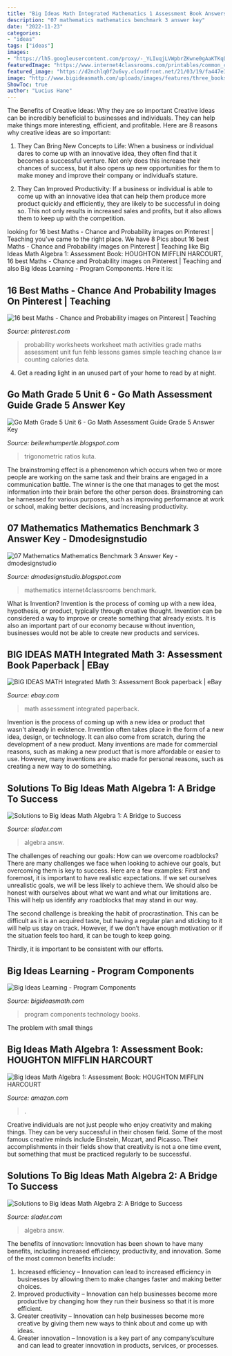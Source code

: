 ```yaml
---
title: "Big Ideas Math Integrated Mathematics 1 Assessment Book Answers - Algebra Answ"
description: "07 mathematics mathematics benchmark 3 answer key"
date: "2022-11-23"
categories:
- "ideas"
tags: ["ideas"]
images:
- "https://lh5.googleusercontent.com/proxy/-_YLIuqjLVWpbrZKwne0gAaKTKqDE4NK9DmEYDOoiNFBzwtRm7DfzFQvKfFcU3dUL6w87HcQOf1Vf7HMYOjr-mby0L4jP1YP2Uv9ggwubXJUwpnx3x7-_-YOoA=s0-d"
featuredImage: "https://www.internet4classrooms.com/printables/common_core/answer_key/math_mathematics_3rd_third_grade/5797-CCSS.Math.Content.3.NF.A.3.b.jpg"
featured_image: "https://d2nchlq0f2u6vy.cloudfront.net/21/03/19/fa447e3793848a7b86bf00fa7fadabbf/9cfb2c0269cb341dfb2c0c0327e1c1e2/lateximg_large.png"
image: "http://www.bigideasmath.com/uploads/images/features/three_books_vertical_green_cc_2014.png"
ShowToc: true
author: "Lucius Hane"
---
```



The Benefits of Creative Ideas: Why they are so important
Creative ideas can be incredibly beneficial to businesses and individuals. They can help make things more interesting, efficient, and profitable. Here are 8 reasons why creative ideas are so important:
1. They Can Bring New Concepts to Life: When a business or individual dares to come up with an innovative idea, they often find that it becomes a successful venture. Not only does this increase their chances of success, but it also opens up new opportunities for them to make money and improve their company or individual’s stature.

2. They Can Improved Productivity: If a business or individual is able to come up with an innovative idea that can help them produce more product quickly and efficiently, they are likely to be successful in doing so. This not only results in increased sales and profits, but it also allows them to keep up with the competition.


	

		
looking for 16 best Maths - Chance and Probability images on Pinterest | Teaching you've came to the right place. We have 8 Pics about 16 best Maths - Chance and Probability images on Pinterest | Teaching like Big Ideas Math Algebra 1: Assessment Book: HOUGHTON MIFFLIN HARCOURT, 16 best Maths - Chance and Probability images on Pinterest | Teaching and also Big Ideas Learning - Program Components. Here it is:
		
    
## 16 Best Maths - Chance And Probability Images On Pinterest | Teaching

<img loading=lazy src="https://i.pinimg.com/736x/ba/58/4f/ba584f8a994bf0f229c665b100baa98b--probability-worksheets-probability-activities-grade-.jpg" onerror="this.onerror=null;this.src='https://tse2.mm.bing.net/th?id=OIP.ufYIQDKcyRV3dButzAuPIgHaJl&amp;pid=15.1';" alt="16 best Maths - Chance and Probability images on Pinterest | Teaching">

_Source: pinterest.com_

>probability worksheets worksheet math activities grade maths assessment unit fun fehb lessons games simple teaching chance law counting calories data. 

	

4. Get a reading light in an unused part of your home to read by at night.

    
## Go Math Grade 5 Unit 6 - Go Math Assessment Guide Grade 5 Answer Key

<img loading=lazy src="https://lh5.googleusercontent.com/proxy/-_YLIuqjLVWpbrZKwne0gAaKTKqDE4NK9DmEYDOoiNFBzwtRm7DfzFQvKfFcU3dUL6w87HcQOf1Vf7HMYOjr-mby0L4jP1YP2Uv9ggwubXJUwpnx3x7-_-YOoA=s0-d" onerror="this.onerror=null;this.src='https://tse4.mm.bing.net/th?id=OIP.xMoC5lhMWcqqFp-h0WtcKgHaLJ&amp;pid=15.1';" alt="Go Math Grade 5 Unit 6 - Go Math Assessment Guide Grade 5 Answer Key">

_Source: bellewhumpertle.blogspot.com_

>trigonometric ratios kuta. 

	

The brainstroming effect is a phenomenon which occurs when two or more people are working on the same task and their brains are engaged in a communication battle. The winner is the one that manages to get the most information into their brain before the other person does. Brainstroming can be harnessed for various purposes, such as improving performance at work or school, making better decisions, and increasing productivity.

    
## 07 Mathematics Mathematics Benchmark 3 Answer Key - Dmodesignstudio

<img loading=lazy src="https://www.internet4classrooms.com/printables/common_core/answer_key/math_mathematics_3rd_third_grade/5797-CCSS.Math.Content.3.NF.A.3.b.jpg" onerror="this.onerror=null;this.src='https://tse2.mm.bing.net/th?id=OIP.16pjfsLyqx1EcTvaV6DilAHaJ9&amp;pid=15.1';" alt="07 Mathematics Mathematics Benchmark 3 Answer Key - dmodesignstudio">

_Source: dmodesignstudio.blogspot.com_

>mathematics internet4classrooms benchmark. 

	

What is Invention?
Invention is the process of coming up with a new idea, hypothesis, or product, typically through creative thought. Invention can be considered a way to improve or create something that already exists. It is also an important part of our economy because without invention, businesses would not be able to create new products and services.

    
## BIG IDEAS MATH Integrated Math 3: Assessment Book Paperback | EBay

<img loading=lazy src="https://i.ebayimg.com/images/g/iM0AAOSw69hfC0-k/s-l300.jpg" onerror="this.onerror=null;this.src='https://tse2.mm.bing.net/th?id=OIP.n3VfbJNlR4vmQ8H1cy85xQAAAA&amp;pid=15.1';" alt="BIG IDEAS MATH Integrated Math 3: Assessment Book paperback | eBay">

_Source: ebay.com_

>math assessment integrated paperback. 

	

Invention is the process of coming up with a new idea or product that wasn't already in existence. Invention often takes place in the form of a new idea, design, or technology. It can also come from scratch, during the development of a new product. Many inventions are made for commercial reasons, such as making a new product that is more affordable or easier to use. However, many inventions are also made for personal reasons, such as creating a new way to do something.

    
## Solutions To Big Ideas Math Algebra 1: A Bridge To Success

<img loading=lazy src="https://d2nchlq0f2u6vy.cloudfront.net/18/10/12/64e0dcd6862b4892c5ee8614f2949df8/207a84ec3ff0fca15d22f82066303065/lateximg_large.png" onerror="this.onerror=null;this.src='https://tse4.mm.bing.net/th?id=OIP.S0CX-sKXYmngO3V84rQBigHaCw&amp;pid=15.1';" alt="Solutions to Big Ideas Math Algebra 1: A Bridge to Success">

_Source: slader.com_

>algebra answ. 

	

The challenges of reaching our goals: How can we overcome roadblocks?
There are many challenges we face when looking to achieve our goals, but overcoming them is key to success. Here are a few examples:
First and foremost, it is important to have realistic expectations. If we set ourselves unrealistic goals, we will be less likely to achieve them. We should also be honest with ourselves about what we want and what our limitations are. This will help us identify any roadblocks that may stand in our way.

The second challenge is breaking the habit of procrastination. This can be difficult as it is an acquired taste, but having a regular plan and sticking to it will help us stay on track. However, if we don’t have enough motivation or if the situation feels too hard, it can be tough to keep going.

Thirdly, it is important to be consistent with our efforts.

    
## Big Ideas Learning - Program Components

<img loading=lazy src="http://www.bigideasmath.com/uploads/images/features/three_books_vertical_green_cc_2014.png" onerror="this.onerror=null;this.src='https://tse1.mm.bing.net/th?id=OIP.pf5UrQJYIlg6g2YXjPYeCwHaLU&amp;pid=15.1';" alt="Big Ideas Learning - Program Components">

_Source: bigideasmath.com_

>program components technology books. 

	

The problem with small things
 

    
## Big Ideas Math Algebra 1: Assessment Book: HOUGHTON MIFFLIN HARCOURT

<img loading=lazy src="https://images-na.ssl-images-amazon.com/images/I/61wCy1yZtzL._AC_UL160_SR160,160_.jpg" onerror="this.onerror=null;this.src='https://tse2.mm.bing.net/th?id=OIP.NuS6b0iTCHgeGV41RKCdogAAAA&amp;pid=15.1';" alt="Big Ideas Math Algebra 1: Assessment Book: HOUGHTON MIFFLIN HARCOURT">

_Source: amazon.com_

>. 

	

Creative individuals are not just people who enjoy creativity and making things. They can be very successful in their chosen field. Some of the most famous creative minds include Einstein, Mozart, and Picasso. Their accomplishments in their fields show that creativity is not a one time event, but something that must be practiced regularly to be successful.

    
## Solutions To Big Ideas Math Algebra 2: A Bridge To Success

<img loading=lazy src="https://d2nchlq0f2u6vy.cloudfront.net/21/03/19/fa447e3793848a7b86bf00fa7fadabbf/9cfb2c0269cb341dfb2c0c0327e1c1e2/lateximg_large.png" onerror="this.onerror=null;this.src='https://tse1.mm.bing.net/th?id=OIP.-kc-nzOtyx7NKDH1ndM3cAHaC9&amp;pid=15.1';" alt="Solutions to Big Ideas Math Algebra 2: A Bridge to Success">

_Source: slader.com_

>algebra answ. 

	

The benefits of innovation:
Innovation has been shown to have many benefits, including increased efficiency, productivity, and innovation. Some of the most common benefits include: 
1. Increased efficiency – Innovation can lead to increased efficiency in businesses by allowing them to make changes faster and making better choices. 
2. Improved productivity – Innovation can help businesses become more productive by changing how they run their business so that it is more efficient. 
3. Greater creativity – Innovation can help businesses become more creative by giving them new ways to think about and come up with ideas. 
4. Greater innovation – Innovation is a key part of any company’sculture and can lead to greater innovation in products, services, or processes.

